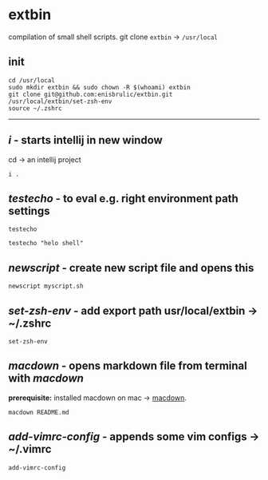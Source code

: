 # extbin
compilation of small shell scripts. git clone `extbin` -> `/usr/local`

## init
```shell script
cd /usr/local
sudo mkdir extbin && sudo chown -R $(whoami) extbin
git clone git@github.com:enisbrulic/extbin.git
/usr/local/extbin/set-zsh-env
source ~/.zshrc
```

---
## *i* - starts intellij in new window
cd -> an intellij project  
```shell script
i .
```

## *testecho* - to eval e.g. right environment path settings
```shell script
testecho
```

```shell script
testecho "helo shell"
```

## *newscript* - create new script file and opens this
```shell script
newscript myscript.sh
```

## *set-zsh-env* - add export path usr/local/extbin -> ~/.zshrc
```shell script
set-zsh-env
```

## *macdown* - opens markdown file from terminal with *macdown*
**prerequisite:** installed macdown on mac -> [macdown](https://macdown.uranusjr.com/).

```shell script
macdown README.md
```

## *add-vimrc-config* - appends some vim configs -> ~/.vimrc

```shell script
add-vimrc-config
```

